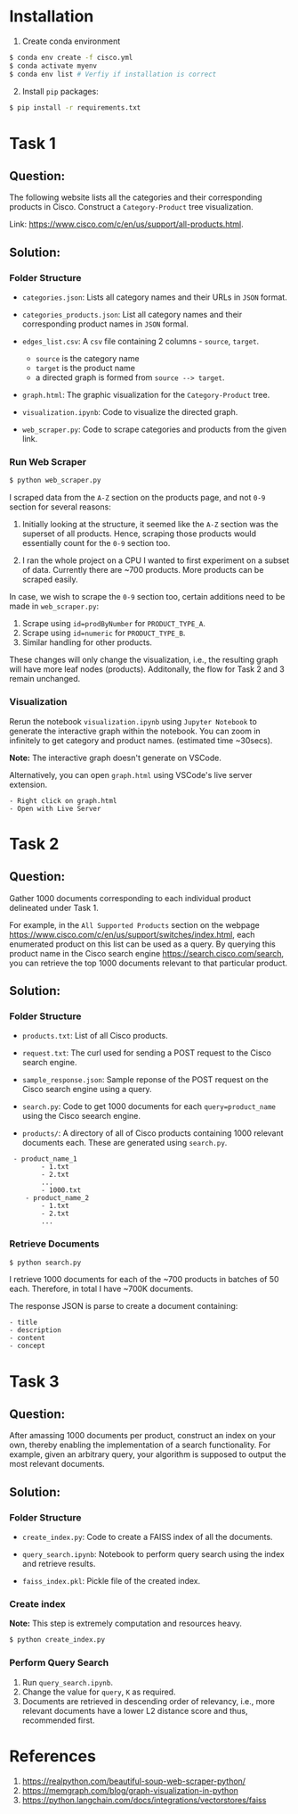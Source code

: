 # Installation

1. Create conda environment

```bash
$ conda env create -f cisco.yml
$ conda activate myenv
$ conda env list # Verfiy if installation is correct
```

2. Install `pip` packages:

```bash
$ pip install -r requirements.txt
```


# Task 1

## Question: 

The following website lists all the categories and their corresponding products in Cisco. Construct a `Category-Product` tree visualization.

Link: https://www.cisco.com/c/en/us/support/all-products.html. 

## Solution:

### Folder Structure

- `categories.json`: Lists all category names and their URLs in `JSON` format.

- `categories_products.json`: List all category names and their corresponding product names in `JSON` formal.

- `edges_list.csv`: A `csv` file containing 2 columns - `source`, `target`.
    - `source` is the category name
    - `target` is the product name
    - a directed graph is formed from `source --> target`.

- `graph.html`: The graphic visualization for the `Category-Product` tree.

- `visualization.ipynb`: Code to visualize the directed graph.

- `web_scraper.py`: Code to scrape categories and products from the given link.


### Run Web Scraper

```python
$ python web_scraper.py
```

I scraped data from the `A-Z` section on the products page, and not `0-9` section for several reasons:

1. Initially looking at the structure, it seemed like the `A-Z` section was the superset of all products. Hence, scraping those products would essentially count for the `0-9` section too. 

2. I ran the whole project on a CPU I wanted to first experiment on a subset of data. Currently there are ~700 products. More products can be scraped easily.

In case, we wish to scrape the `0-9` section too, certain additions need to be made in `web_scraper.py`:

1. Scrape using `id=prodByNumber` for `PRODUCT_TYPE_A`.
2. Scrape using `id=numeric` for `PRODUCT_TYPE_B`.
3. Similar handling for other products.

These changes will only change the visualization, i.e., the resulting graph will have more leaf nodes (products). Additonally, the flow for Task 2 and 3 remain unchanged.

### Visualization

Rerun the notebook `visualization.ipynb` using `Jupyter Notebook` to generate the interactive graph within the notebook. You can zoom in infinitely to get category and product names. (estimated time ~30secs).

**Note:** The interactive graph doesn't generate on VSCode.

Alternatively, you can open `graph.html` using VSCode's live server extension.
```
- Right click on graph.html
- Open with Live Server
```


# Task 2

## Question: 

Gather 1000 documents corresponding to each individual product delineated under Task 1.

For example, in the `All Supported Products` section on the webpage https://www.cisco.com/c/en/us/support/switches/index.html, each enumerated product on this list can be used as a query. By querying this product name in the Cisco search engine https://search.cisco.com/search, you can retrieve the top 1000 documents relevant to that particular product.

## Solution:

### Folder Structure

- `products.txt`: List of all Cisco products.

- `request.txt`: The curl used for sending a POST request to the Cisco search engine.

- `sample_response.json`: Sample reponse of the POST request on the Cisco search engine using a query.

- `search.py`: Code to get 1000 documents for each `query=product_name` using the Cisco seearch engine.

- `products/`: A directory of all of Cisco products containing 1000 relevant documents each. These are generated using `search.py`. 
```
 - product_name_1
        - 1.txt
        - 2.txt
        ...
        - 1000.txt
    - product_name_2
        - 1.txt
        - 2.txt
        ...
```

### Retrieve Documents

```python
$ python search.py
```

I retrieve 1000 documents for each of the ~700 products in batches of 50 each. Therefore, in total I have ~700K documents.

The response JSON is parse to create a document containing:
```
- title
- description
- content
- concept
```


# Task 3

## Question: 

After amassing 1000 documents per product, construct an index on your own, thereby enabling the implementation of a search functionality. For example, given an arbitrary query, your algorithm is supposed to output the most relevant documents.

## Solution:

### Folder Structure

- `create_index.py`: Code to create a FAISS index of all the documents.

- `query_search.ipynb`: Notebook to perform query search using the index and retrieve results.

- `faiss_index.pkl`: Pickle file of the created index.

### Create index

**Note:** This step is extremely computation and resources heavy. 

```python
$ python create_index.py
```

### Perform Query Search

1. Run `query_search.ipynb`.
2. Change the value for `query`, `K` as required.
3. Documents are retrieved in descending order of relevancy, i.e., more relevant documents have a lower L2 distance score and thus, recommended first.


# References

1. https://realpython.com/beautiful-soup-web-scraper-python/
2. https://memgraph.com/blog/graph-visualization-in-python
3. https://python.langchain.com/docs/integrations/vectorstores/faiss